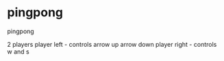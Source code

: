 # pingpong
pingpong

2 players
player left - controls arrow up arrow down
player right - controls w and s

